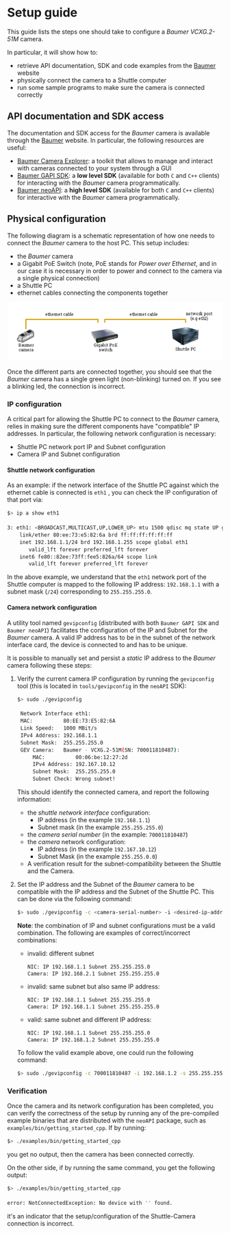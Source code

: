 # Setup guide
This guide lists the steps one should take to configure a _Baumer VCXG.2-51M_ camera.

In particular, it will show how to:
 * retrieve API documentation, SDK and code examples from the [Baumer](https://www.baumer.com) website
 * physically connect the camera to a Shuttle computer
 * run some sample programs to make sure the camera is connected correctly
  
## API documentation and SDK access
The documentation and SDK access for the _Baumer_ camera is available through the [Baumer](https://www.baumer.com) website. In particular, the following resources are useful:
 * [Baumer Camera Explorer](https://www.baumer.com/ch/en/product-overview/industrial-cameras-image-processing/software/baumer-camera-explorer/c/42504): a toolkit that allows to manage and interact with cameras connected to your system through a GUI
 * [Baumer GAPI SDK](https://www.baumer.com/ch/en/product-overview/industrial-cameras-image-processing/software/baumer-gapi-sdk/c/14174): a **low level SDK** (available for both `C` and `C++` clients) for interacting with the _Baumer_ camera programmatically.
 * [Baumer neoAPI](https://www.baumer.com/ch/en/product-overview/industrial-cameras-image-processing/software/baumer-neoapi/c/42528): a **high level SDK** (available for both `C`  and `C++` clients) for interactive with the _Baumer_ camera programmatically.

## Physical configuration

The following diagram is a schematic representation of how one needs to connect the _Baumer_ camera to the host PC. This setup includes:
 * the _Baumer_ camera
 * a Gigabit PoE Switch (note, PoE stands for _Power over Ethernet_, and in our case it is necessary in order to power and connect to the camera via a single physical connection)
 * a Shuttle PC
 * ethernet cables connecting the components together
  
![Physical-setup](./resources/Physical-setup.png)

Once the different parts are connected together, you should see that the _Baumer_ camera has a single green light (non-blinking) turned on. If you see a blinking led, the connection is incorrect.

### IP configuration
A critical part for allowing the Shuttle PC to connect to the _Baumer_ camera, relies in making sure the different components have "compatible" IP addresses. In particular, the following network configuration is necessary:
* Shuttle PC network port IP and Subnet configuration
* Camera IP and Subnet configuration

#### Shuttle network configuration

As an example: if the network interface of the Shuttle PC against which the ethernet cable is connected is `eth1` , you can check the IP configuration of that port via:
```sh
$> ip a show eth1

3: eth1: <BROADCAST,MULTICAST,UP,LOWER_UP> mtu 1500 qdisc mq state UP group default qlen 1000
    link/ether 80:ee:73:e5:82:6a brd ff:ff:ff:ff:ff:ff
    inet 192.168.1.1/24 brd 192.168.1.255 scope global eth1
       valid_lft forever preferred_lft forever
    inet6 fe80::82ee:73ff:fee5:826a/64 scope link
       valid_lft forever preferred_lft forever
```

In the above example, we understand that the `eth1`  network port of the Shuttle computer is mapped to the following IP address: `192.168.1.1` with a subnet mask (`/24`) corresponding to `255.255.255.0`. 

#### Camera network configuration

A utility tool named `gevipconfig` (distributed with both `Baumer GAPI SDK` and `Baumer neoAPI`) facilitates the configuration of the IP and Subnet for the _Baumer_ camera. A valid IP address has to be in the subnet of the network interface card, the device is connected to and has to be unique.

It is possible to manually set and persist a _static_ IP address to the _Baumer_ camera following these steps:
1. Verify the current camera IP configuration by running the `gevipconfig` tool (this is located in `tools/gevipconfig` in the `neoAPI` SDK):
   ```sh
   $> sudo ./gevipconfig

    Network Interface eth1:
    MAC:          80:EE:73:E5:82:6A
    Link Speed:   1000 MBit/s
    IPv4 Address: 192.168.1.1
    Subnet Mask:  255.255.255.0
    GEV Camera:   Baumer - VCXG.2-51M(SN: 700011810487):
        MAC:          00:06:be:12:27:2d
        IPv4 Address: 192.167.10.12
        Subnet Mask:  255.255.255.0
        Subnet Check: Wrong subnet!
   ```
   This should identify the connected camera, and report the following information:
   * the _shuttle network interface_ configuration:
     * IP address (in the example `192.168.1.1`)
     * Subnet mask (in the example `255.255.255.0`)
   * the _camera serial number_ (in the example: `700011810487`)
   * the _camera_ network configuration:
     * IP address (in the example `192.167.10.12`)
     * Subnet Mask (in the example `255.255.0.0`)
   * A verification result for the subnet-compatibility between the Shuttle and the Camera.
2. Set the IP address and the Subnet of the _Baumer_ camera to be compatible with the IP address and the Subnet of the Shuttle PC. This can be done via the following command:
   ```sh
   $> sudo ./gevipconfig -c <camera-serial-number> -i <desired-ip-address> -s <desired-subnet> -p
   ```
   **Note**: the combination of IP and subnet configurations must be a valid combination. The following are examples of correct/incorrect combinations:
   * invalid: different subnet
     ```
     NIC: IP 192.168.1.1 Subnet 255.255.255.0
     Camera: IP 192.168.2.1 Subnet 255.255.255.0
     ```
    
    * invalid: same subnet but also same IP address:
      ```
      NIC: IP 192.168.1.1 Subnet 255.255.255.0
      Camera: IP 192.168.1.1 Subnet 255.255.255.0
      ```

    * valid: same subnet and different IP address:
      ```
      NIC: IP 192.168.1.1 Subnet 255.255.255.0
      Camera: IP 192.168.1.2 Subnet 255.255.255.0
      ```
    
    To follow the valid example above, one could run the following command:
    ```sh
    $> sudo ./gevipconfig -c 700011810487 -i 192.168.1.2 -s 255.255.255.0 -p
    ```

### Verification
Once the camera and its network configuration has been completed, you can verify the correctness of the setup by running any of the pre-compiled example binaries that are distributed with the `neoAPI`  package, such as `examples/bin/getting_started_cpp`. If by running:
```sh
$> ./examples/bin/getting_started_cpp
```
you get no output, then the camera has been connected correctly.

On the other side, if by running the same command, you get the following output:
```sh
$> ./examples/bin/getting_started_cpp

error: NotConnectedException: No device with '' found.
```
it's an indicator that the setup/configuration of the Shuttle-Camera connection is incorrect.